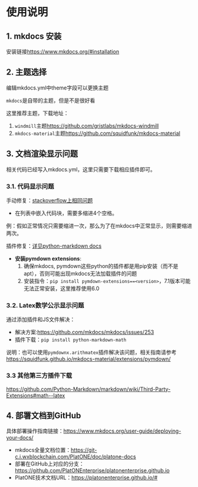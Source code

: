 # 使用说明

## 1. mkdocs 安装

安装链接<https://www.mkdocs.org/#installation>

## 2. 主题选择

编辑mkdocs.yml中theme字段可以更换主题

`mkdocs`是自带的主题，但是不是很好看

这里推荐主题，下载地址：

1. `windmill`主题<https://github.com/gristlabs/mkdocs-windmill>
2. `mkdocs-material`主题<https://github.com/squidfunk/mkdocs-material>

## 3. 文档渲染显示问题

相关代码已经写入mkdocs.yml，这里只需要下载相应插件即可。

### 3.1. 代码显示问题

手动修复：[stackoverflow上相同问题](<https://stackoverflow.com/questions/18088955/markdown-continue-numbered-list>)

* 在列表中嵌入代码块，需要多缩进4个空格。

例：假如正常情况只需要缩进一次，那么为了在mkdocs中正常显示，则需要缩进两次。

插件修复：[详见python-markdown docs](<https://python-markdown.github.io/extensions/fenced_code_blocks/#syntax>)

* **安装pymdown extensions**:
    1. 确保mkdocs, pymdown这些python的插件都是用pip安装（而不是apt），否则可能出现mkdocs无法加载插件的问题
    2. 安装指令：`pip install pymdown-extensions==<version>`，7.1版本可能无法正常安装，这里推荐使用6.0

### 3.2. Latex数学公示显示问题

通过添加插件和JS文件解决：

* 解决方案:<https://github.com/mkdocs/mkdocs/issues/253>
* 插件下载：`pip install python-markdown-math`

说明：也可以使用`pymdownx.arithmatex`插件解决该问题，相关指南请参考<https://squidfunk.github.io/mkdocs-material/extensions/pymdown/>   

### 3.3 其他第三方插件下载

<https://github.com/Python-Markdown/markdown/wiki/Third-Party-Extensions#math--latex>

## 4. 部署文档到GitHub

具体部署操作指南链接：<https://www.mkdocs.org/user-guide/deploying-your-docs/>

* mkdocs全量文档位置：<https://git-c.i.wxblockchain.com/PlatONE/doc/platone-docs>
* 部署在GitHub上对应的分支：<https://github.com/PlatONEnterprise/platonenterprise.github.io>
* PlatONE技术文档URL：<https://platonenterprise.github.io/#>
